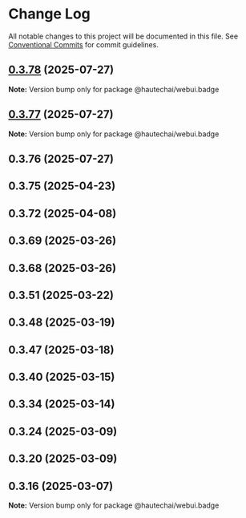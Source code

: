# Change Log

All notable changes to this project will be documented in this file.
See [Conventional Commits](https://conventionalcommits.org) for commit guidelines.

## [0.3.78](https://github.com/HautechAI/webui/compare/@hautechai/webui.badge@0.3.77...@hautechai/webui.badge@0.3.78) (2025-07-27)

**Note:** Version bump only for package @hautechai/webui.badge

## [0.3.77](https://github.com/HautechAI/webui/compare/@hautechai/webui.badge@0.3.76...@hautechai/webui.badge@0.3.77) (2025-07-27)

**Note:** Version bump only for package @hautechai/webui.badge

## 0.3.76 (2025-07-27)

## 0.3.75 (2025-04-23)

## 0.3.72 (2025-04-08)

## 0.3.69 (2025-03-26)

## 0.3.68 (2025-03-26)

## 0.3.51 (2025-03-22)

## 0.3.48 (2025-03-19)

## 0.3.47 (2025-03-18)

## 0.3.40 (2025-03-15)

## 0.3.34 (2025-03-14)

## 0.3.24 (2025-03-09)

## 0.3.20 (2025-03-09)

## 0.3.16 (2025-03-07)

**Note:** Version bump only for package @hautechai/webui.badge
